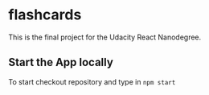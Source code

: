 # flashcards

This is the final project for the Udacity React Nanodegree.

## Start the App locally

To start checkout repository and type in `npm start`
